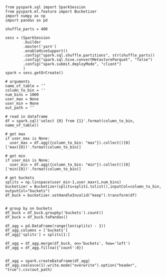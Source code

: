 	from pyspark.sql import SparkSession
	from pyspark.ml.feature import Bucketizer
	import numpy as np
	import pandas as pd

	shuffle_parts = 400

	sess = (SparkSession
		    .builder
		    .master('yarn')
		    .enableHiveSupport()
		    .config("spark.sql.shuffle.partitions", str(shuffle_parts))
		    .config("spark.sql.hive.convertMetastoreParquet", "false")
		    .config("spark.submit.deployMode", "client")
		    )
	spark = sess.getOrCreate()

	# arguments
	name_of_table = ‘’
	column_to_bin = ''
	num_bins = 1000
	user_max = None
	user_min = None
	out_path = ‘’

	# read in dataframe
	df = spark.sql('select {0} from {1}'.format(column_to_bin, name_of_table))

	# get max
	if user_max is None:
	  user_max = df.agg({column_to_bin: "max"}).collect()[0]['max({0})'.format(column_to_bin)]

	# get min
	if user_min is None:
	  user_min = df.agg({column_to_bin: "min"}).collect()[0]['min({0})'.format(column_to_bin)]

	# get buckets
	splits = np.linspace(user_min-1,user_max+1,num_bins)
	bucketizer = Bucketizer(splits=splits.tolist(),inputCol=column_to_bin, outputCol="buckets")
	df_buck = bucketizer.setHandleInvalid("keep").transform(df)


	# group by on buckets
	df_buck = df_buck.groupby('buckets').count()
	df_buck = df_buck.toPandas()

	df_agg = pd.DataFrame(range(len(splits) - 1))
	df_agg.columns = ['buckets']
	df_agg['splits'] = splits[1:]

	df_agg = df_agg.merge(df_buck, on='buckets', how='left')
	df_agg = df_agg.fillna({'count':0})


	df_agg = spark.createDataFrame(df_agg)
	df_agg.coalesce(1).write.mode("overwrite").option("header", "true").csv(out_path)

